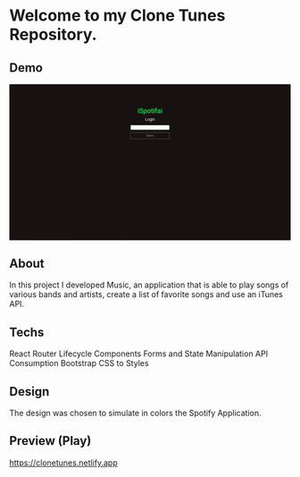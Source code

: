 # Welcome to my Clone Tunes Repository.

## Demo

<p align="center">
          <img align="center" src="https://github.com/RiegerJulio/CloneTunes/blob/master/src/clonetunes_Demo.gif">
</p>

## About

In this project I developed Music, an application that is able to play songs of various bands and artists, create a list of favorite songs and use an iTunes API.

## Techs

React Router
Lifecycle Components
Forms and State Manipulation
API Consumption
Bootstrap CSS to Styles

## Design

The design was chosen to simulate in colors the Spotify Application.

## Preview (Play)

https://clonetunes.netlify.app
